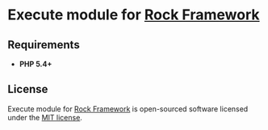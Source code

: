 Execute module for [Rock Framework](https://github.com/romeOz/rock)
=================

Requirements
-------------------
 * **PHP 5.4+**

License
-------------------

Execute module for [Rock Framework](https://github.com/romeOz/rock) is open-sourced software licensed under the [MIT license](http://opensource.org/licenses/MIT).